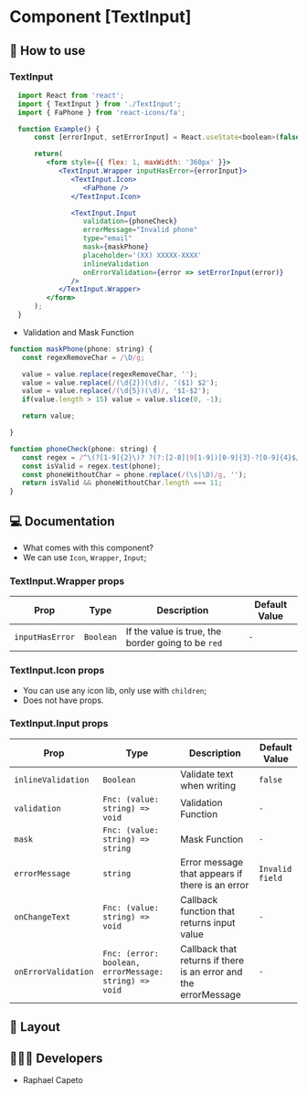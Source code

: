 # Component [TextInput]

## 🚀 How to use

### TextInput
```jsx
  import React from 'react';
  import { TextInput } from './TextInput';
  import { FaPhone } from 'react-icons/fa'; 

  function Example() {
      const [errorInput, setErrorInput] = React.useState<boolean>(false);

      return(
         <form style={{ flex: 1, maxWidth: '360px' }}>
            <TextInput.Wrapper inputHasError={errorInput}>
               <TextInput.Icon>
                  <FaPhone />
               </TextInput.Icon>

               <TextInput.Input 
                  validation={phoneCheck}
                  errorMessage="Invalid phone"
                  type="email"
                  mask={maskPhone}
                  placeholder='(XX) XXXXX-XXXX'
                  inlineValidation
                  onErrorValidation={error => setErrorInput(error)}
               />
            </TextInput.Wrapper>
         </form>
      );
  }
```

- Validation and Mask Function

```js
function maskPhone(phone: string) {
   const regexRemoveChar = /\D/g;

   value = value.replace(regexRemoveChar, '');
   value = value.replace(/(\d{2})(\d)/, '($1) $2');
   value = value.replace(/(\d{5})(\d)/, '$1-$2');
   if(value.length > 15) value = value.slice(0, -1);

   return value;

}

function phoneCheck(phone: string) {
   const regex = /^\(?[1-9]{2}\)? ?(?:[2-8]|9[1-9])[0-9]{3}-?[0-9]{4}$/;
   const isValid = regex.test(phone);
   const phoneWithoutChar = phone.replace(/(\s|\D)/g, '');
   return isValid && phoneWithoutChar.length === 11;
}
```

## 💻 Documentation

- What comes with this component?
- We can use `Icon`, `Wrapper`, `Input`;

### TextInput.Wrapper props

| Prop | Type | Description                                                                                                                                         | Default Value |
| --------- | -------- | ------------------------------------------------------------------------------------------------------------------------------------------------------- | ----------------- |
| `inputHasError`  | `Boolean` | If the value is true, the border going to be `red` | `-` |

### TextInput.Icon props

- You can use any icon lib, only use with `children`;
- Does not have props.

### TextInput.Input props

| Prop | Type | Description                                                                                                                                         | Default Value |
| --------- | -------- | ------------------------------------------------------------------------------------------------------------------------------------------------------- | ----------------- |
| `inlineValidation`  | `Boolean` | Validate text when writing  | `false` |
| `validation`  | `Fnc: (value: string) => void` | Validation Function  | `-` |
| `mask`  | `Fnc: (value: string) => string` | Mask Function  | `-` |
| `errorMessage`  | `string` | Error message that appears if there is an error  | `Invalid field` |
| `onChangeText`  | `Fnc: (value: string) => void` | Callback function that returns input value | `-` |
| `onErrorValidation`  | `Fnc: (error: boolean, errorMessage: string) => void` | Callback that returns if there is an error and the errorMessage | `-` |

## 🔖 Layout

## 👨🏻‍💻 Developers
- Raphael Capeto


